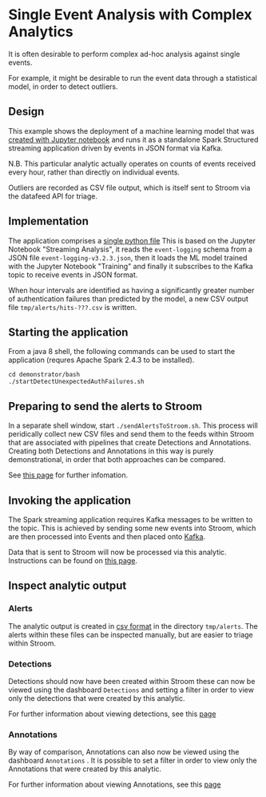 # Single Event Analysis with Complex Analytics
It is often desirable to perform complex ad-hoc analysis against single events.

For example, it might be desirable to run the event data through a statistical model, in order to detect outliers.

## Design
This example shows the deployment of a machine learning model that was [created with Jupyter notebook](jupyterAnalysis.md) 
and runs it as a standalone Spark Structured streaming application driven by events in JSON format via Kafka.

N.B. This particular analytic actually operates on counts of events received every hour, rather than directly on individual events.

Outliers are recorded as CSV file output, which is itself sent to Stroom via the datafeed API for triage.

## Implementation

The application comprises a [single python file](../demonstrator/analytics/python/detectUnexpectedAuthFailures.py)
This is based on the Jupyter Notebook "Streaming Analysis", it reads the `event-logging` schema from a JSON file
`event-logging-v3.2.3.json`, then it loads the ML model trained with the Jupyter Notebook "Training" and finally
it subscribes to the Kafka topic to receive events in JSON format.

When hour intervals are identified as having a significantly greater number of authentication failures than predicted by the model,
a new CSV output file `tmp/alerts/hits-???.csv` is written.

## Starting the application
From a java 8 shell, the following commands can be used to start the application (requres Apache Spark 2.4.3 to be installed).

```shell script
cd demonstrator/bash
./startDetectUnexpectedAuthFailures.sh
```

## Preparing to send the alerts to Stroom
In a separate shell window, start `./sendAlertsToStroom.sh`. 
This process will peridically collect new CSV files and send them to the feeds within Stroom that are associated
with pipelines that create Detections and Annotations.  Creating both Detections and Annotations in this way is purely
demonstrational, in order that both approaches can be compared.

See [this page](analyticOutput.md) for further infomation.

## Invoking the application
The Spark streaming application requires Kafka messages to be written to the topic.  This is achieved by sending some new events into 
Stroom, which are then processed into Events and then placed onto [Kafka](kafkaproducer.md). 

Data that is sent to Stroom will now be processed via this analytic.  Instructions can be found on 
[this page](SingleEventSimpleAnalysisWalkthrough.md).

## Inspect analytic output
### Alerts
The analytic output is created in [csv format](alertFormat.md) in the directory `tmp/alerts`.  The alerts within these
files can be inspected manually, but are easier to triage within Stroom.

### Detections
Detections should now have been created within Stroom these can now be viewed
using the dashboard  `Detections` and setting a filter in order to view only the detections that were created by this analytic.

For further information about viewing detections, see this [page](detections.md)

### Annotations
By way of comparison, Annotations can also now be viewed using the dashboard `Annotations` .
It is possible to set a filter in order to view only the Annotations that were created by this analytic.

For further information about viewing Annotations, see this [page](annotations.md)